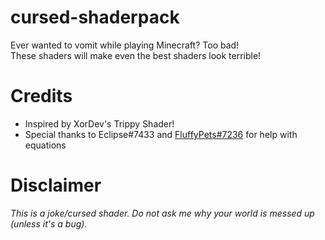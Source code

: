 # cursed-shaderpack
Ever wanted to vomit while playing Minecraft? Too bad!<br>
These shaders will make even the best shaders look terrible!<br>

# Credits
- Inspired by XorDev's Trippy Shader!
- Special thanks to Eclipse#7433 and [FluffyPets#7236](https://github.com/DestinyTheGreat) for help with equations

# Disclaimer
*This is a joke/cursed shader. Do not ask me why your world is messed up (unless it's a bug).*
